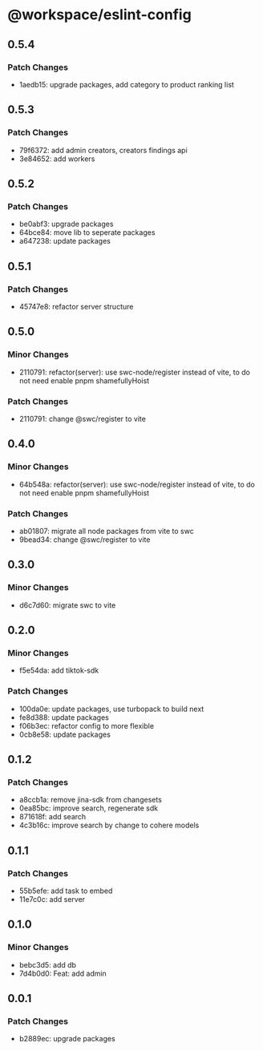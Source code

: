 # @workspace/eslint-config

## 0.5.4

### Patch Changes

- 1aedb15: upgrade packages, add category to product ranking list

## 0.5.3

### Patch Changes

- 79f6372: add admin creators, creators findings api
- 3e84652: add workers

## 0.5.2

### Patch Changes

- be0abf3: upgrade packages
- 64bce84: move lib to seperate packages
- a647238: update packages

## 0.5.1

### Patch Changes

- 45747e8: refactor server structure

## 0.5.0

### Minor Changes

- 2110791: refactor(server): use swc-node/register instead of vite, to do not need enable pnpm shamefullyHoist

### Patch Changes

- 2110791: change @swc/register to vite

## 0.4.0

### Minor Changes

- 64b548a: refactor(server): use swc-node/register instead of vite, to do not need enable pnpm shamefullyHoist

### Patch Changes

- ab01807: migrate all node packages from vite to swc
- 9bead34: change @swc/register to vite

## 0.3.0

### Minor Changes

- d6c7d60: migrate swc to vite

## 0.2.0

### Minor Changes

- f5e54da: add tiktok-sdk

### Patch Changes

- 100da0e: update packages, use turbopack to build next
- fe8d388: update packages
- f06b3ec: refactor config to more flexible
- 0cb8e58: update packages

## 0.1.2

### Patch Changes

- a8ccb1a: remove jina-sdk from changesets
- 0ea85bc: improve search, regenerate sdk
- 871618f: add search
- 4c3b16c: improve search by change to cohere models

## 0.1.1

### Patch Changes

- 55b5efe: add task to embed
- 11e7c0c: add server

## 0.1.0

### Minor Changes

- bebc3d5: add db
- 7d4b0d0: Feat: add admin

## 0.0.1

### Patch Changes

- b2889ec: upgrade packages
